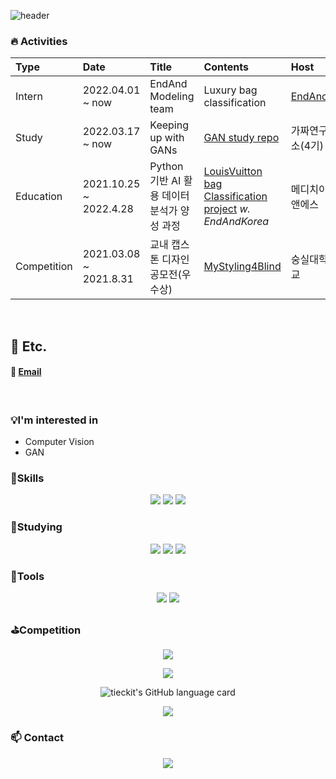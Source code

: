 ![header](https://capsule-render.vercel.app/api?type=waving&color=timeGradient&height=200&section=header&text=Hi%20there!&fontSize=70&animation=fadeIn)

### 🔥 Activities

|   Type    |   Date | Title    | Contents | Host |
|   :---    |   :--- | :------------------------------------------   | :--- |:--- |
|Intern| 2022.04.01 ~ now | EndAnd Modeling team|  Luxury bag classification | [EndAnd](https://endand.com/)|
|Study| 2022.03.17 ~ now | Keeping up with GANs|  [GAN study repo](https://github.com/Tieck-IT/GAN_paper_study) | 가짜연구소(4기)|
|Education| 2021.10.25 ~ 2022.4.28 | Python 기반 AI 활용 데이터 분석가 양성 과정 | [LouisVuitton bag Classification project](https://github.com/Tieck-IT/LV_bag_classification) _w. EndAndKorea_  | 메디치이앤에스|
|Competition| 2021.03.08 ~ 2021.8.31 | 교내 캡스톤 디자인 공모전(우수상) | [MyStyling4Blind](https://github.com/Tieck-IT/project/blob/master/ClothStyling4Blind/Team_SVM(%EB%B0%9C%ED%91%9C%EC%9A%A9).pdf) | 숭실대학교|

<br>

## 👀 Etc.
#### 📩 [Email](mailto:tieck-it@gmail.com) 
<!-- https://github.com/iloveslowfood -->
<br>


### :bulb:I'm interested in
  - Computer Vision
  - GAN


###  :muscle:Skills

<p align ="center">
<img src="https://img.shields.io/badge/python-3776AB?style=flat-square&logo=python&logoColor=white" />
<img src="https://img.shields.io/badge/Jupyter-F37626?style=flat-square&logo=Jupyter&logoColor=white" />
<img src="https://img.shields.io/badge/MySQL-4479A1?style=flat-square&logo=MySQL&logoColor=white" />
</p>

### :seedling:Studying

<p align ="center">
  
<img src="https://img.shields.io/badge/-PyTorch-%23EE4C2C?logo=PyTorch&logoColor=white" />
<img src="https://img.shields.io/badge/-keras-%23D00000?logo=Keras&logoColor=white" />
<img src="https://img.shields.io/badge/-tensorflow-%23FF6F00?logo=Tensorflow&logoColor=white" />
  </p>
 

###  :hammer:Tools

<p align ="center">
<img src="https://img.shields.io/badge/Git-F05032?style=flat-square&logo=Git&logoColor=white" />
<img src="https://img.shields.io/badge/GitHub-181717?style=flat-square&logoGitHub&logoColor=white" />
  </p>

### :golf:Competition

<p align ="center">
  <img src="https://road-to-kaggle-grandmaster.vercel.app/api/simple/tieckit" />
</p>

<p align ="center">
  <img src="https://github-readme-stats.vercel.app/api?username=Tieck-IT&show_icons=true&theme=radical" />
</p>

<p align ="center">
      <img alt="tieckit's GitHub language card" src="https://github-readme-stats.vercel.app/api/top-langs/?username=Tieck-IT&langs_count=5&hide=jupyter%20notebook" style="text-align: center;">
</p>

<p align ="center">
  <img src="http://mazassumnida.wtf/api/v2/generate_badge?boj=nib72" />
</p>

 
###  :mailbox: Contact
  
<p align ="center">
<a href="mailto:tieck-it@gmail.com" target="_blank"><img src="https://img.shields.io/badge/Gmail-EA4335?style=flat-square&logoGmail&logoColor=white" ></a>
  </p>
